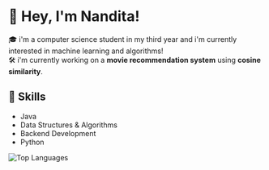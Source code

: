 # 🩷 Hey, I'm Nandita! 

🎓 i'm a computer science student in my third year and i'm currently interested in machine learning and algorithms!    
🛠️ i'm currently working on a **movie recommendation system** using **cosine similarity**.  

## 🚀 Skills  
- Java  
- Data Structures & Algorithms  
- Backend Development
- Python

![Top Languages](https://github-readme-stats.vercel.app/api/top-langs/?username=seriousprofile&layout=compact&theme=radical)

